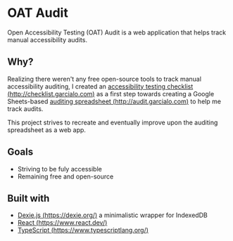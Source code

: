 # OAT Audit

Open Accessibility Testing (OAT) Audit is a web application that helps track manual accessibility audits.

## Why?

Realizing there weren't any free open-source tools to track manual accessibility auditing, I created an [accessibility testing checklist (http://checklist.garcialo.com)](http://checklist.garcialo.com) as a first step towards creating a Google Sheets-based [auditing spreadsheet (http://audit.garcialo.com)](http://audit.garcialo.com) to help me track audits.

This project strives to recreate and eventually improve upon the auditing spreadsheet as a web app.

## Goals

-   Striving to be fuly accessible
-   Remaining free and open-source

## Built with

-   [Dexie.js (https://dexie.org/)](https://dexie.org/) a minimalistic wrapper for IndexedDB
-   [React (https://www.react.dev/)](https://www.react.dev/)
-   [TypeScript (https://www.typescriptlang.org/)](https://www.typescriptlang.org/)
